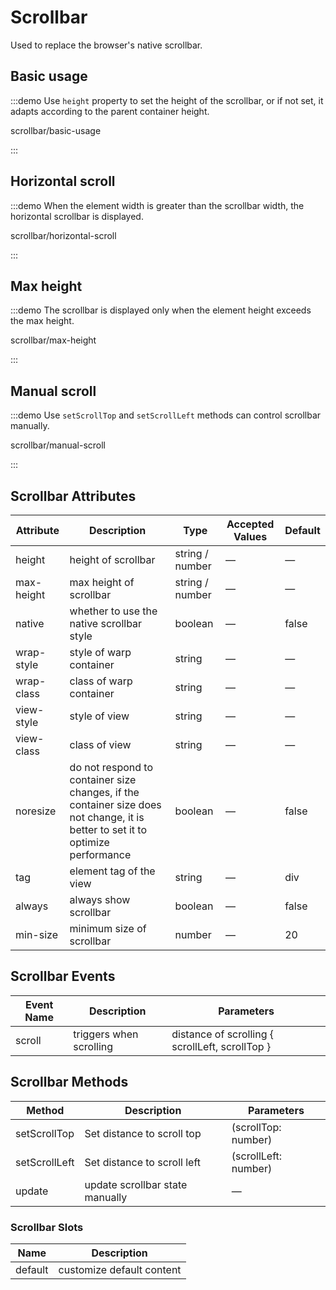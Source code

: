 # Scrollbar

Used to replace the browser's native scrollbar.

<style lang="scss">
.example-showcase {
  .el-scrollbar {
    .scrollbar-demo-item {
      display: flex;
      align-items: center;
      justify-content: center;
      height: 50px;
      margin: 10px;
      text-align: center;
      border-radius: 4px;
      background: var(--el-color-primary-light-9);
      color: var(--el-color-primary);
    }

    .flex-content {
      display: flex;

      .scrollbar-demo-item {
        flex-shrink: 0;
        display: flex;
        align-items: center;
        justify-content: center;
        width: 100px;
        height: 50px;
        margin: 10px;
        text-align: center;
        border-radius: 4px;
        background: var(--el-color-danger-lighter);
        color: var(--el-color-danger);
      }
    }
  }
  .el-button {
    margin-bottom: 20px;
  }
  .el-slider {
    margin-top: 20px;
  }
}
</style>

## Basic usage

:::demo Use `height` property to set the height of the scrollbar, or if not set, it adapts according to the parent container height.

scrollbar/basic-usage

:::

## Horizontal scroll

:::demo When the element width is greater than the scrollbar width, the horizontal scrollbar is displayed.

scrollbar/horizontal-scroll

:::

## Max height

:::demo The scrollbar is displayed only when the element height exceeds the max height.

scrollbar/max-height

:::

## Manual scroll

:::demo Use `setScrollTop` and `setScrollLeft` methods can control scrollbar manually.

scrollbar/manual-scroll

:::

## Scrollbar Attributes

| Attribute  | Description                                                                                                                     | Type            | Accepted Values | Default |
| ---------- | ------------------------------------------------------------------------------------------------------------------------------- | --------------- | --------------- | ------- |
| height     | height of scrollbar                                                                                                             | string / number | —               | —       |
| max-height | max height of scrollbar                                                                                                         | string / number | —               | —       |
| native     | whether to use the native scrollbar style                                                                                       | boolean         | —               | false   |
| wrap-style | style of warp container                                                                                                         | string          | —               | —       |
| wrap-class | class of warp container                                                                                                         | string          | —               | —       |
| view-style | style of view                                                                                                                   | string          | —               | —       |
| view-class | class of view                                                                                                                   | string          | —               | —       |
| noresize   | do not respond to container size changes, if the container size does not change, it is better to set it to optimize performance | boolean         | —               | false   |
| tag        | element tag of the view                                                                                                         | string          | —               | div     |
| always     | always show scrollbar                                                                                                           | boolean         | —               | false   |
| min-size   | minimum size of scrollbar                                                                                                       | number          | —               | 20      |

## Scrollbar Events

| Event Name | Description             | Parameters                                      |
| ---------- | ----------------------- | ----------------------------------------------- |
| scroll     | triggers when scrolling | distance of scrolling { scrollLeft, scrollTop } |

## Scrollbar Methods

| Method        | Description                     | Parameters           |
| ------------- | ------------------------------- | -------------------- |
| setScrollTop  | Set distance to scroll top      | (scrollTop: number)  |
| setScrollLeft | Set distance to scroll left     | (scrollLeft: number) |
| update        | update scrollbar state manually | —                    |

### Scrollbar Slots

| Name    | Description               |
| ------- | ------------------------- |
| default | customize default content |
